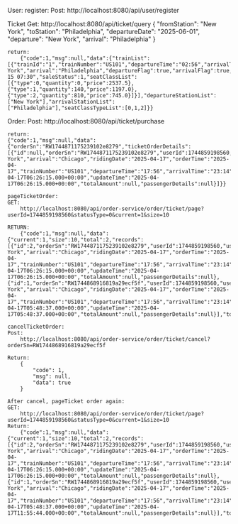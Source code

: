 User:
register:
    Post:
        http://localhost:8080/api/user/register



Ticket
Get:
    http://localhost:8080/api/ticket/query
    {
    "fromStation": "New York",
    "toStation": "Philadelphia", 
    "departureDate": "2025-06-01",
    "departure": "New York",
    "arrival": "Philadelphia" 
    }   

    return:
        {"code":1,"msg":null,"data":{"trainList":[{"trainId":"1","trainNumber":"US101","departureTime":"02:56","arrivalTime":"08:14","duration":"5h18min","daysArrived":0,"departure":"New York","arrival":"Philadelphia","departureFlag":true,"arrivalFlag":true,"saleTime":"05-15 07:30","saleStatus":1,"seatClassList":[{"type":0,"quantity":0,"price":2537.5},{"type":1,"quantity":140,"price":1197.0},{"type":2,"quantity":810,"price":745.0}]}],"departureStationList":["New York"],"arrivalStationList":["Philadelphia"],"seatClassTypeList":[0,1,2]}}


Order:
    Post:
        http://localhost:8080/api/ticket/purchase

    return:
    {"code":1,"msg":null,"data":{"orderSn":"RW1744871175239102e8279","ticketOrderDetails":[{"id":null,"orderSn":"RW1744871175239102e8279","userId":1744859198560,"username":"john_doe","trainId":1,"departure":"New York","arrival":"Chicago","ridingDate":"2025-04-17","orderTime":"2025-04-17","trainNumber":"US101","departureTime":"17:56","arrivalTime":"23:14","source":null,"status":0,"payType":null,"payTime":null,"createTime":"2025-04-17T06:26:15.000+00:00","updateTime":"2025-04-17T06:26:15.000+00:00","totalAmount":null,"passengerDetails":null}]}}

    pageTicketOrder:
    GET:
        http://localhost:8080/api/order-service/order/ticket/page?userId=1744859198560&statusType=0&current=1&size=10

    RETURN:
        {"code":1,"msg":null,"data":{"current":1,"size":10,"total":2,"records":[{"id":2,"orderSn":"RW1744871175239102e8279","userId":1744859198560,"username":"john_doe","trainId":1,"departure":"New York","arrival":"Chicago","ridingDate":"2025-04-17","orderTime":"2025-04-17","trainNumber":"US101","departureTime":"17:56","arrivalTime":"23:14","source":null,"status":0,"payType":null,"payTime":null,"createTime":"2025-04-17T06:26:15.000+00:00","updateTime":"2025-04-17T06:26:15.000+00:00","totalAmount":null,"passengerDetails":null},{"id":1,"orderSn":"RW1744868916819a29ecf5f","userId":1744859198560,"username":"john_doe","trainId":1,"departure":"New York","arrival":"Chicago","ridingDate":"2025-04-17","orderTime":"2025-04-17","trainNumber":"US101","departureTime":"17:56","arrivalTime":"23:14","source":null,"status":0,"payType":null,"payTime":null,"createTime":"2025-04-17T05:48:37.000+00:00","updateTime":"2025-04-17T05:48:37.000+00:00","totalAmount":null,"passengerDetails":null}],"totalPages":1}}

    cancelTicketOrder:
    Post:
        http://localhost:8080/api/order-service/order/ticket/cancel?orderSn=RW1744868916819a29ecf5f
    
    Return:
        {
            "code": 1,
            "msg": null,
            "data": true
        }

    After cancel, pageTicket order again:
    GET:
        http://localhost:8080/api/order-service/order/ticket/page?userId=1744859198560&statusType=0&current=1&size=10
    Return:
        {"code":1,"msg":null,"data":{"current":1,"size":10,"total":2,"records":[{"id":2,"orderSn":"RW1744871175239102e8279","userId":1744859198560,"username":"john_doe","trainId":1,"departure":"New York","arrival":"Chicago","ridingDate":"2025-04-17","orderTime":"2025-04-17","trainNumber":"US101","departureTime":"17:56","arrivalTime":"23:14","source":null,"status":0,"payType":null,"payTime":null,"createTime":"2025-04-17T06:26:15.000+00:00","updateTime":"2025-04-17T06:26:15.000+00:00","totalAmount":null,"passengerDetails":null},{"id":1,"orderSn":"RW1744868916819a29ecf5f","userId":1744859198560,"username":"john_doe","trainId":1,"departure":"New York","arrival":"Chicago","ridingDate":"2025-04-17","orderTime":"2025-04-17","trainNumber":"US101","departureTime":"17:56","arrivalTime":"23:14","source":null,"status":2,"payType":null,"payTime":null,"createTime":"2025-04-17T05:48:37.000+00:00","updateTime":"2025-04-17T11:55:44.000+00:00","totalAmount":null,"passengerDetails":null}],"totalPages":1}}
    